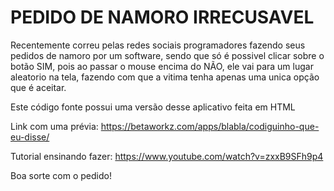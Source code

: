 # PEDIDO DE NAMORO IRRECUSAVEL

Recentemente correu pelas redes sociais programadores fazendo seus pedidos de namoro por um software, sendo que só é possivel clicar sobre o botão SIM, pois ao passar o mouse encima do NÃO, ele vai para um lugar aleatorio na tela, fazendo com que a vitima tenha apenas uma unica opção que é aceitar.

Este código fonte possui uma versão desse aplicativo feita em HTML

Link com uma prévia: https://betaworkz.com/apps/blabla/codiguinho-que-eu-disse/

Tutorial ensinando fazer: https://www.youtube.com/watch?v=zxxB9SFh9p4

Boa sorte com o pedido!
